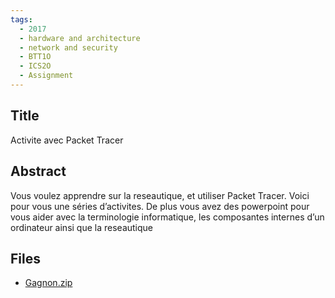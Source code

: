 ```yaml
---
tags:
  - 2017
  - hardware and architecture
  - network and security
  - BTT1O
  - ICS2O
  - Assignment
---
```

    
## Title

Activite avec Packet Tracer

## Abstract

Vous voulez apprendre sur la reseautique, et utiliser Packet Tracer. Voici pour vous une séries d’activites. De plus vous avez des powerpoint pour vous aider avec la terminologie informatique, les composantes internes d’un ordinateur ainsi que la reseautique

## Files

- [Gagnon.zip](resources/2017/Christian_Gagnon/Gagnon.zip)
